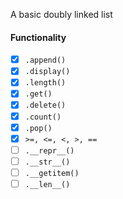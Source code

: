 A basic doubly linked list

#### Functionality
- [x] `.append()`
- [x] `.display()`
- [x] `.length()`
- [x] `.get()`
- [x] `.delete()`
- [x] `.count()`
- [x] `.pop()`
- [x] `>=, <=, <, >, ==`
- [ ] `.__repr__()`
- [ ] `.__str__()`
- [ ] `.__getitem()`
- [ ] `.__len__()` 
